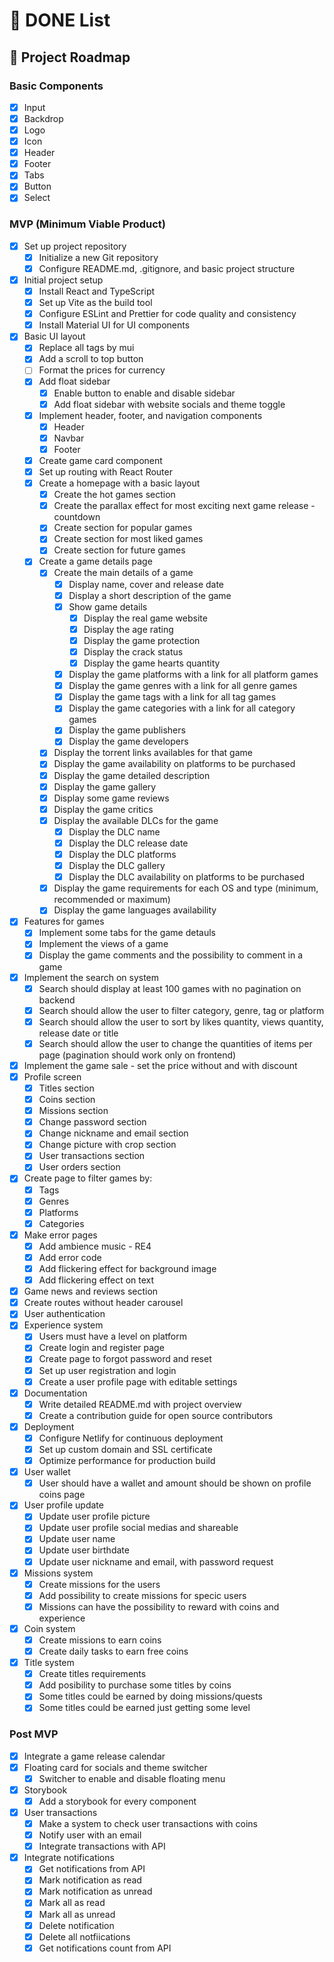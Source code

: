# 📝 DONE List

## 🚀 Project Roadmap

### Basic Components

- [x] Input
- [x] Backdrop
- [x] Logo
- [x] Icon
- [x] Header
- [x] Footer
- [x] Tabs
- [x] Button
- [x] Select

### MVP (Minimum Viable Product)

- [x] Set up project repository
  - [x] Initialize a new Git repository
  - [x] Configure README.md, .gitignore, and basic project structure
- [x] Initial project setup
  - [x] Install React and TypeScript
  - [x] Set up Vite as the build tool
  - [x] Configure ESLint and Prettier for code quality and consistency
  - [x] Install Material UI for UI components
- [x] Basic UI layout
  - [x] Replace all tags by mui
  - [x] Add a scroll to top button
  - [ ] Format the prices for currency
  - [x] Add float sidebar
    - [x] Enable button to enable and disable sidebar
    - [x] Add float sidebar with website socials and theme toggle
  - [x] Implement header, footer, and navigation components
    - [x] Header
    - [x] Navbar
    - [x] Footer
  - [x] Create game card component
  - [x] Set up routing with React Router
  - [x] Create a homepage with a basic layout
    - [x] Create the hot games section
    - [x] Create the parallax effect for most exciting next game release - countdown
    - [x] Create section for popular games
    - [x] Create section for most liked games
    - [x] Create section for future games
  - [x] Create a game details page
    - [x] Create the main details of a game
      - [x] Display name, cover and release date
      - [x] Display a short description of the game
      - [x] Show game details
        - [x] Display the real game website
        - [x] Display the age rating
        - [x] Display the game protection
        - [x] Display the crack status
        - [x] Display the game hearts quantity
      - [x] Display the game platforms with a link for all platform games
      - [x] Display the game genres with a link for all genre games
      - [x] Display the game tags with a link for all tag games
      - [x] Display the game categories with a link for all category games
      - [x] Display the game publishers
      - [x] Display the game developers
    - [x] Display the torrent links availables for that game
    - [x] Display the game availability on platforms to be purchased
    - [x] Display the game detailed description
    - [x] Display the game gallery
    - [x] Display some game reviews
    - [x] Display the game critics
    - [x] Display the available DLCs for the game
      - [x] Display the DLC name
      - [x] Display the DLC release date
      - [x] Display the DLC platforms
      - [x] Display the DLC gallery
      - [x] Display the DLC availability on platforms to be purchased
    - [x] Display the game requirements for each OS and type (minimum, recommended or maximum)
    - [x] Display the game languages availability
- [x] Features for games
  - [x] Implement some tabs for the game detauls
  - [x] Implement the views of a game
  - [x] Display the game comments and the possibility to comment in a game
- [x] Implement the search on system
  - [x] Search should display at least 100 games with no pagination on backend
  - [x] Search should allow the user to filter category, genre, tag or platform
  - [x] Search should allow the user to sort by likes quantity, views quantity, release date or title
  - [x] Search should allow the user to change the quantities of items per page (pagination should work only on frontend)
- [x] Implement the game sale - set the price without and with discount
- [x] Profile screen
  - [x] Titles section
  - [x] Coins section
  - [x] Missions section
  - [x] Change password section
  - [x] Change nickname and email section
  - [x] Change picture with crop section
  - [x] User transactions section
  - [x] User orders section
- [x] Create page to filter games by:
  - [x] Tags
  - [x] Genres
  - [x] Platforms
  - [x] Categories
- [x] Make error pages
  - [x] Add ambience music - RE4
  - [x] Add error code
  - [x] Add flickering effect for background image
  - [x] Add flickering effect on text
- [x] Game news and reviews section
- [x] Create routes without header carousel
- [x] User authentication
- [x] Experience system
  - [x] Users must have a level on platform
  - [x] Create login and register page
  - [x] Create page to forgot password and reset
  - [x] Set up user registration and login
  - [x] Create a user profile page with editable settings
- [x] Documentation
  - [x] Write detailed README.md with project overview
  - [x] Create a contribution guide for open source contributors
- [x] Deployment
  - [x] Configure Netlify for continuous deployment
  - [x] Set up custom domain and SSL certificate
  - [x] Optimize performance for production build
- [x] User wallet
  - [x] User should have a wallet and amount should be shown on profile coins page
- [x] User profile update
  - [x] Update user profile picture
  - [x] Update user profile social medias and shareable
  - [x] Update user name
  - [x] Update user birthdate
  - [x] Update user nickname and email, with password request
- [x] Missions system
  - [x] Create missions for the users
  - [x] Add possibility to create missions for specic users
  - [x] Missions can have the possibility to reward with coins and experience
- [x] Coin system
  - [x] Create missions to earn coins
  - [x] Create daily tasks to earn free coins
- [x] Title system
  - [x] Create titles requirements
  - [x] Add posibility to purchase some titles by coins
  - [x] Some titles could be earned by doing missions/quests
  - [x] Some titles could be earned just getting some level

### Post MVP

- [x] Integrate a game release calendar
- [x] Floating card for socials and theme switcher
  - [x] Switcher to enable and disable floating menu
- [x] Storybook
  - [x] Add a storybook for every component
- [x] User transactions
  - [x] Make a system to check user transactions with coins
  - [x] Notify user with an email
  - [x] Integrate transactions with API
- [x] Integrate notifications
  - [x] Get notifications from API
  - [x] Mark notification as read
  - [x] Mark notification as unread
  - [x] Mark all as read
  - [x] Mark all as unread
  - [x] Delete notification
  - [x] Delete all notfiications
  - [x] Get notifications count from API

